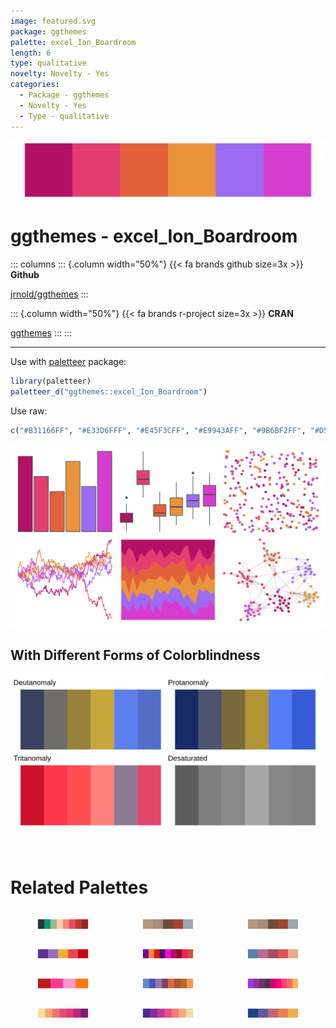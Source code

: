 ```yaml
---
image: featured.svg
package: ggthemes
palette: excel_Ion_Boardroom
length: 6
type: qualitative
novelty: Novelty - Yes
categories:
  - Package - ggthemes
  - Novelty - Yes
  - Type - qualitative
---
```


![](featured.svg)

# ggthemes - excel_Ion_Boardroom 

::: columns
::: {.column width="50%"}
{{< fa brands github size=3x >}}
**Github**

[jrnold/ggthemes](https://github.com/jrnold/ggthemes)
:::

::: {.column width="50%"}
{{< fa brands r-project size=3x >}}
**CRAN**

[ggthemes](https://CRAN.R-project.org/package=ggthemes)
:::
:::

<hr> 

Use with [paletteer](https://emilhvitfeldt.github.io/paletteer/) package:

```r
library(paletteer)
paletteer_d("ggthemes::excel_Ion_Boardroom")
```

Use raw:

```r
c("#B31166FF", "#E33D6FFF", "#E45F3CFF", "#E9943AFF", "#9B6BF2FF", "#D53DD0FF")
``` 

![](examples.png) <br>

## With Different Forms of Colorblindness

![](colorblind.svg) 

<br>

# Related Palettes

<div class="list" style="display: grid; grid-template-columns: auto auto auto;"> <figure class="figure">
<a href="../../awtools/a_palette/"> <img src="../../awtools/a_palette/featured.svg" style="width: 100%;" class="figure-img"></a>
</figure> <figure class="figure">
<a href="../../ButterflyColors/hamadryas_feronia/"> <img src="../../ButterflyColors/hamadryas_feronia/featured.svg" style="width: 100%;" class="figure-img"></a>
</figure> <figure class="figure">
<a href="../../ButterflyColors/hamadryas_feronia/"> <img src="../../ButterflyColors/hamadryas_feronia/featured.svg" style="width: 100%;" class="figure-img"></a>
</figure> <figure class="figure">
<a href="../../lisa/JacobLawrence_1/"> <img src="../../lisa/JacobLawrence_1/featured.svg" style="width: 100%;" class="figure-img"></a>
</figure> <figure class="figure">
<a href="../../peRReo/natti/"> <img src="../../peRReo/natti/featured.svg" style="width: 100%;" class="figure-img"></a>
</figure> <figure class="figure">
<a href="../../ltc/franscoise/"> <img src="../../ltc/franscoise/featured.svg" style="width: 100%;" class="figure-img"></a>
</figure> <figure class="figure">
<a href="../../waRhol/camo_87_2/"> <img src="../../waRhol/camo_87_2/featured.svg" style="width: 100%;" class="figure-img"></a>
</figure> <figure class="figure">
<a href="../../trekcolors/lcars_2375/"> <img src="../../trekcolors/lcars_2375/featured.svg" style="width: 100%;" class="figure-img"></a>
</figure> <figure class="figure">
<a href="../../vapoRwave/newRetro/"> <img src="../../vapoRwave/newRetro/featured.svg" style="width: 100%;" class="figure-img"></a>
</figure> <figure class="figure">
<a href="../../rcartocolor/SunsetDark/"> <img src="../../rcartocolor/SunsetDark/featured.svg" style="width: 100%;" class="figure-img"></a>
</figure> <figure class="figure">
<a href="../../rcartocolor/ag_Sunset/"> <img src="../../rcartocolor/ag_Sunset/featured.svg" style="width: 100%;" class="figure-img"></a>
</figure> <figure class="figure">
<a href="../../PNWColors/Sunset2/"> <img src="../../PNWColors/Sunset2/featured.svg" style="width: 100%;" class="figure-img"></a>
</figure> 
</div>
